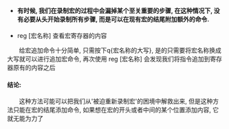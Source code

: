 - #### 有时候, 我们在录制宏的过程中会漏掉某个至关重要的步骤, 在这种情况下, 没有必要从头开始录制所有步骤, 而是可以在现有宏的结尾附加额外的命令.
 
- reg [宏名称] 查看宏寄存器的内容
 
&nbsp;&nbsp;&nbsp;&nbsp;&nbsp;&nbsp; 给宏追加命令十分简单, 只需按下q{宏名称的大写}, 是的只需要将宏名称换成大写就可以进行追加宏命令, 再次使用 reg [宏名称] 会发现我们将指令追加到寄存器原有的内容之后

#### 结论:  

&nbsp;&nbsp;&nbsp;&nbsp;&nbsp;&nbsp; 这种方法可能可以把我们从'被迫重新录制宏'的困境中解救出来, 但是这种方法只能在宏的结尾添加命令, 如果想在宏的开头或者中间的某个位置添加内容, 它就无能为力了
